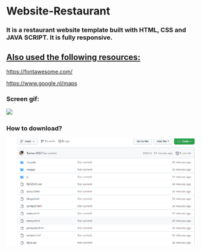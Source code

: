 # Website-Restaurant

<h3> It is a restaurant website template built with HTML, CSS and JAVA SCRIPT. It is fully responsive.</h3>

<h2> <u>Also used the following resources: </u></h2>

<a> https://fontawesome.com/</a>

<a>https://www.google.nl/maps </a> 

<h3> Screen gif: </h3>

![](screen.gif)

<h3> How to download? </h3>

![](download.gif)
